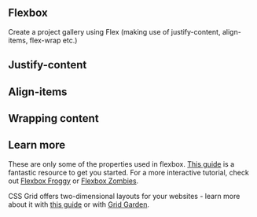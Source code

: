## Flexbox

Create a project gallery using Flex (making use of justify-content, align-items, flex-wrap etc.)

## Justify-content

## Align-items

## Wrapping content

## Learn more

These are only some of the properties used in flexbox. [This guide](https://css-tricks.com/snippets/css/a-guide-to-flexbox/) is a fantastic resource to get you started. For a more interactive tutorial, check out [Flexbox Froggy](https://flexboxfroggy.com/) or [Flexbox Zombies](https://mastery.games/flexboxzombies/).

CSS Grid offers two-dimensional layouts for your websites - learn more about it with [this guide](https://css-tricks.com/snippets/css/complete-guide-grid/) or with [Grid Garden](https://cssgridgarden.com/).
